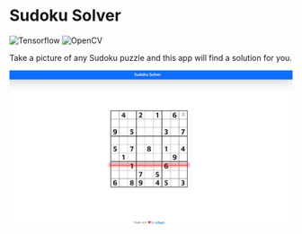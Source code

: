 # Sudoku Solver

![Tensorflow](https://img.shields.io/badge/-Tensorflow-FF6F00?logo=tensorflow&logoColor=white&style=flat) ![OpenCV](https://img.shields.io/badge/-OpenCV-5C3EE8?logo=opencv&logoColor=white&style=flat)

Take a picture of any Sudoku puzzle and this app will find a solution for you.

![screenshot](assets/images/screenshot1.jpg)
